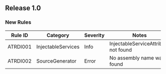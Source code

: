 ## Release 1.0

### New Rules

Rule ID | Category | Severity | Notes                    
--------|----------|----------|--------------------
ATRDI001 | InjectableServices | Info     | InjectableServiceAttribute not found 
ATRDI002 | SourceGenerator    | Error    | No assembly name was found           